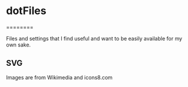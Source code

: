 # dotFiles

========

Files and settings that I find useful and want to be easily available for my own sake.

## SVG

Images are from Wikimedia and icons8.com
